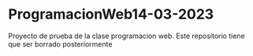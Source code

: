 # ProgramacionWeb14-03-2023
Proyecto de prueba de la clase programacion web.
Este repositorio tiene que ser borrado posteriormente
